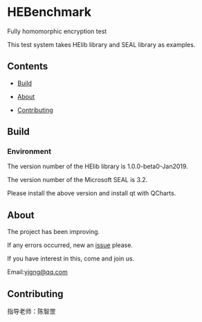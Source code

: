 # HEBenchmark
Fully homomorphic encryption test

This test system takes HElib library and SEAL library as examples.

## Contents

* [Build](https://github.com/YiJingGuo/HEBenchmark#build)

* [About](https://github.com/YiJingGuo/HEBenchmark#about)

- [Contributing](https://github.com/YiJingGuo/HEBenchmark#contributing)

## Build

### Environment

The version number of the HElib library is 1.0.0-beta0-Jan2019.

The version number of the Microsoft SEAL is 3.2.

Please install the above version and install qt with QCharts.

## About

The project has been improving.

If any errors occurred, new an [issue](https://github.com/Huelse/pyseal/issues) please.

If you have interest in this, come and join us.

Email:yjgng@qq.com

## Contributing

指导老师：陈智罡

